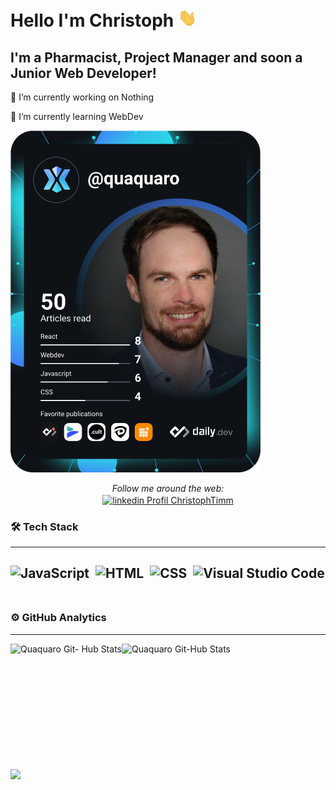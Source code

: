 
  # Hello I'm Christoph <img src="https://github.com/ABSphreak/ABSphreak/blob/master/gifs/Hi.gif" width="30px">
   **I'm a Pharmacist, Project Manager and soon a Junior Web Developer!**
 ---
 
 🔭 I’m currently working on Nothing
 
 🌱 I’m currently learning WebDev


<a href="https://app.daily.dev/DailyDevTips"><img src="https://github.com/quaquaro/quaquaro/blob/main/devcard.svg" width="400" alt="Christoph Timm's Dev Card"/></a>
                              
<p align="center">
<i>Follow me around the web:</i><br>
<a href="https://www.linkedin.com/in/christoph-timm-052bb81b5/" target="_blank"><img align="center" src="https://image.flaticon.com/icons/png/128/174/174857.png" alt="linkedin Profil ChristophTimm" height="30" width="40" /></a>  

### 🛠 Tech Stack 
---
![JavaScript](https://img.shields.io/badge/-JavaScript-05122A?style=flat&logo=javascript)&nbsp;
![HTML](https://img.shields.io/badge/-HTML-05122A?style=flat&logo=HTML5)&nbsp;
![CSS](https://img.shields.io/badge/-CSS-05122A?style=flat&logo=CSS3&logoColor=1572B6)&nbsp;
![Visual Studio Code](https://img.shields.io/badge/-Visual%20Studio%20Code-05122A?style=flat&logo=visual-studio-code&logoColor=007ACC)&nbsp;
---
### ⚙️ GitHub Analytics
--- 
<p><img align="left" src="https://github-readme-stats.vercel.app/api?username=Quaquaro&show_icons=true&locale=en&theme=algolia" alt="Quaquaro Git- Hub Stats"/><img align="left" src="https://github-readme-stats.vercel.app/api/top-langs?username=Quaquaro&show_icons=true&locale=en&layout=compact&theme=algolia" alt="Quaquaro Git-Hub Stats" />
</p>
<br><br><br><br><br><br><br><br><br><br><br>
<p align="left">
<img src="https://github-profile-trophy.vercel.app/?username=Quaquaro&theme=algolia&no-bg=true" />
</p>


 
